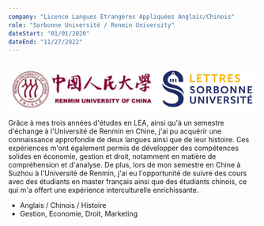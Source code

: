 ```yaml
---
company: "Licence Langues Etrangères Appliquées Anglais/Chinois"
role: "Sorbonne Université / Renmin University"
dateStart: "01/01/2020"
dateEnd: "11/27/2022"
---
```


<br>

<div style="display: flex; justify-content: space-between;">
    <div>
        <img src="https://raw.githubusercontent.com/SMaitriya/Portfolio/main/public/images/formation/renmin.png" alt="Image Renmin" width="300"> 
    </div>
    <div>
        <img src="https://raw.githubusercontent.com/SMaitriya/Portfolio/main/public/images/formation/sorbonne.png" alt="Image Sorbonne" width="200">
    </div>
</div>





Grâce à mes trois années d'études en LEA, ainsi qu'à un semestre d'échange à l'Université de Renmin en Chine, j'ai pu acquérir une connaissance approfondie de deux langues ainsi que de leur histoire. Ces expériences m'ont également permis de développer des compétences solides en économie, gestion et droit, notamment en matière de compréhension et d'analyse. De plus, lors de mon semestre en Chine à Suzhou à l'Université de Renmin, j'ai eu l'opportunité de suivre des cours avec des étudiants en master français ainsi que des étudiants chinois, ce qui m'a offert une expérience interculturelle enrichissante.

- Anglais / Chinois / Histoire
- Gestion, Economie, Droit, Marketing
